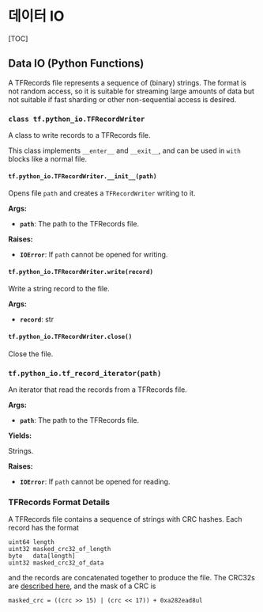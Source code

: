# 데이터 IO

\[TOC\]

## Data IO \(Python Functions\)

A TFRecords file represents a sequence of \(binary\) strings. The format is not random access, so it is suitable for streaming large amounts of data but not suitable if fast sharding or other non-sequential access is desired.

### `class tf.python_io.TFRecordWriter` <a id="TFRecordWriter"></a>

A class to write records to a TFRecords file.

This class implements `__enter__` and `__exit__`, and can be used in `with` blocks like a normal file.

#### `tf.python_io.TFRecordWriter.__init__(path)` <a id="TFRecordWriter.__init__"></a>

Opens file `path` and creates a `TFRecordWriter` writing to it.

**Args:**

* **`path`**: The path to the TFRecords file.

**Raises:**

* **`IOError`**: If `path` cannot be opened for writing.

#### `tf.python_io.TFRecordWriter.write(record)` <a id="TFRecordWriter.write"></a>

Write a string record to the file.

**Args:**

* **`record`**: str

#### `tf.python_io.TFRecordWriter.close()` <a id="TFRecordWriter.close"></a>

Close the file.

### `tf.python_io.tf_record_iterator(path)` <a id="tf_record_iterator"></a>

An iterator that read the records from a TFRecords file.

**Args:**

* **`path`**: The path to the TFRecords file.

**Yields:**

Strings.

**Raises:**

* **`IOError`**: If `path` cannot be opened for reading.

### TFRecords Format Details

A TFRecords file contains a sequence of strings with CRC hashes. Each record has the format

```text
uint64 length
uint32 masked_crc32_of_length
byte   data[length]
uint32 masked_crc32_of_data
```

and the records are concatenated together to produce the file. The CRC32s are [described here](https://en.wikipedia.org/wiki/Cyclic_redundancy_check), and the mask of a CRC is

```text
masked_crc = ((crc >> 15) | (crc << 17)) + 0xa282ead8ul
```


